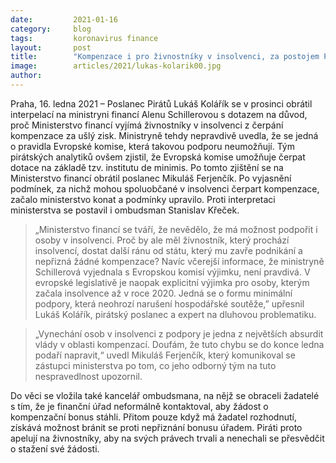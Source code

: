 ```yaml
---
date:         2021-01-16
category:     blog
tags:         koronavirus finance
layout:       post
title:        "Kompenzace i pro živnostníky v insolvenci, za postojem Pirátů stojí i legislativa Evropské komise"
image:        articles/2021/lukas-kolarik00.jpg
author:       
---
```





 

Praha, 16. ledna 2021 – Poslanec Pirátů Lukáš Kolářík se v prosinci obrátil interpelací na ministryni financí Alenu Schillerovou s dotazem na důvod, proč Ministerstvo financí vyjímá živnostníky v insolvenci z čerpání kompenzace za ušlý zisk. Ministryně tehdy nepravdivě uvedla, že se jedná o pravidla Evropské komise, která takovou podporu neumožňují. Tým pirátských analytiků ovšem zjistil, že Evropská komise umožňuje čerpat dotace na základě tzv. institutu de minimis. Po tomto zjištění se na Ministerstvo financí obrátil poslanec Mikuláš Ferjenčík. Po vyjasnění podmínek, za nichž mohou spoluobčané v insolvenci čerpart kompenzace, začalo ministerstvo konat a podmínky upravilo. Proti interpretaci ministerstva se postavil i ombudsman Stanislav Křeček.

> „Ministerstvo financí se tváří, že nevědělo, že má možnost podpořit i osoby v insolvenci. Proč by ale měl živnostník, který prochází insolvencí, dostat další ránu od státu, který mu zavře podnikání a nepřizná žádné kompenzace? Navíc včerejší informace, že ministryně Schillerová vyjednala s Evropskou komisí výjimku, není pravdivá. V evropské legislativě je naopak explicitní výjimka pro osoby, kterým začala insolvence až v roce 2020. Jedná se o formu minimální podpory, která neohrozí narušení hospodářské soutěže,” upřesnil Lukáš Kolářík, pirátský poslanec a expert na dluhovou problematiku.

> „Vynechání osob v insolvenci z podpory je jedna z největších absurdit vlády v oblasti kompenzací. Doufám, že tuto chybu se do konce ledna podaří napravit,“ uvedl Mikuláš Ferjenčík, který komunikoval se zástupci ministerstva po tom, co jeho odborný tým na tuto nespravedlnost upozornil.

Do věci se vložila také kancelář ombudsmana, na nějž se obraceli žadatelé s tím, že je finanční úřad neformálně kontaktoval, aby žádost o kompenzační bonus stáhli. Přitom pouze když má žadatel rozhodnutí, získává možnost bránit se proti nepřiznání bonusu úřadem. Piráti proto apelují na živnostníky, aby na svých právech trvali a nenechali se přesvědčit o stažení své žádosti.
